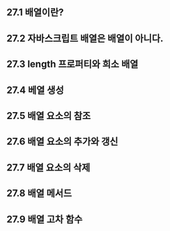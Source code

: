 ## 27.1 배열이란?

## 27.2 자바스크립트 배열은 배열이 아니다.

## 27.3 length 프로퍼티와 희소 배열

## 27.4 베열 생성

## 27.5 배열 요소의 참조

## 27.6 배열 요소의 추가와 갱신

## 27.7 배열 요소의 삭제

## 27.8 배열 메서드

## 27.9 배열 고차 함수

